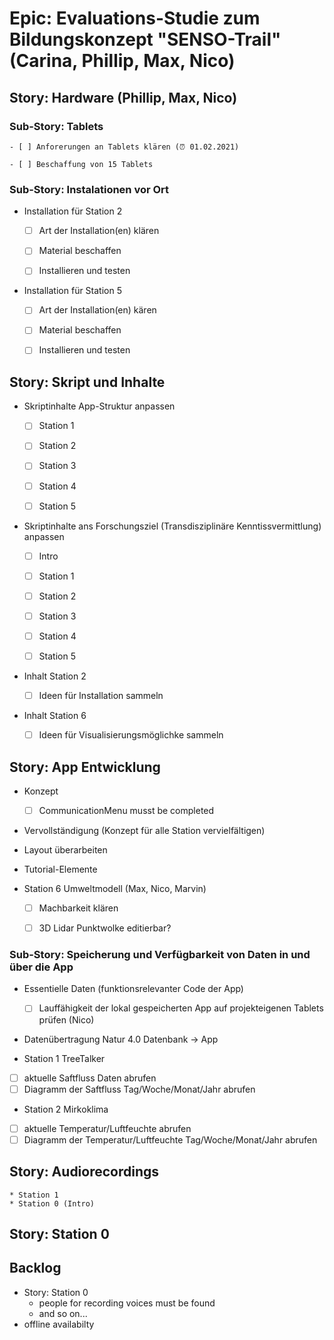 # Epic: Evaluations-Studie zum Bildungskonzept "SENSO-Trail" (Carina, Phillip, Max, Nico)

## Story: Hardware (Phillip, Max, Nico)

### Sub-Story: Tablets  

    - [ ] Anforerungen an Tablets klären (⏰ 01.02.2021)

    - [ ] Beschaffung von 15 Tablets


### Sub-Story: Instalationen vor Ort
* Installation für Station 2

    - [ ] Art der Installation(en) klären

    - [ ] Material beschaffen

    - [ ] Installieren und testen

* Installation für Station 5

    - [ ] Art der Installation(en) kären 

    - [ ] Material beschaffen

    - [ ] Installieren und testen


## Story: Skript und Inhalte

* Skriptinhalte App-Struktur anpassen

    - [ ] Station 1

    - [ ] Station 2

    - [ ] Station 3

    - [ ] Station 4

    - [ ] Station 5


* Skriptinhalte ans Forschungsziel (Transdisziplinäre Kenntissvermittlung) anpassen

    - [ ] Intro 

    - [ ] Station 1

    - [ ] Station 2

    - [ ] Station 3

    - [ ] Station 4

    - [ ] Station 5


* Inhalt Station 2

    - [ ] Ideen für Installation sammeln

* Inhalt Station 6

    - [ ] Ideen für Visualisierungsmöglichke sammeln


## Story: App Entwicklung

* Konzept

    - [ ] CommunicationMenu musst be completed

    
* Vervollständigung (Konzept für alle Station vervielfältigen)
    
* Layout überarbeiten
* Tutorial-Elemente
* Station 6 Umweltmodell (Max, Nico, Marvin)

    - [ ] Machbarkeit klären

    - [ ] 3D Lidar Punktwolke editierbar?


### Sub-Story: Speicherung und Verfügbarkeit von Daten in und über die App 
 * Essentielle Daten (funktionsrelevanter Code der App)

    - [ ] Lauffähigkeit der lokal gespeicherten App auf projekteigenen Tablets prüfen (Nico)


* Datenübertragung Natur 4.0 Datenbank -> App

* Station 1 TreeTalker
- [ ] aktuelle Saftfluss Daten abrufen
- [ ] Diagramm der Saftfluss Tag/Woche/Monat/Jahr abrufen
* Station 2 Mirkoklima
- [ ] aktuelle Temperatur/Luftfeuchte abrufen
- [ ] Diagramm der Temperatur/Luftfeuchte Tag/Woche/Monat/Jahr abrufen

## Story: Audiorecordings

    * Station 1
    * Station 0 (Intro)

## Story: Station 0

## Backlog

* Story: Station 0
    * people for recording voices must be found
    * and so on...
* offline availabilty


